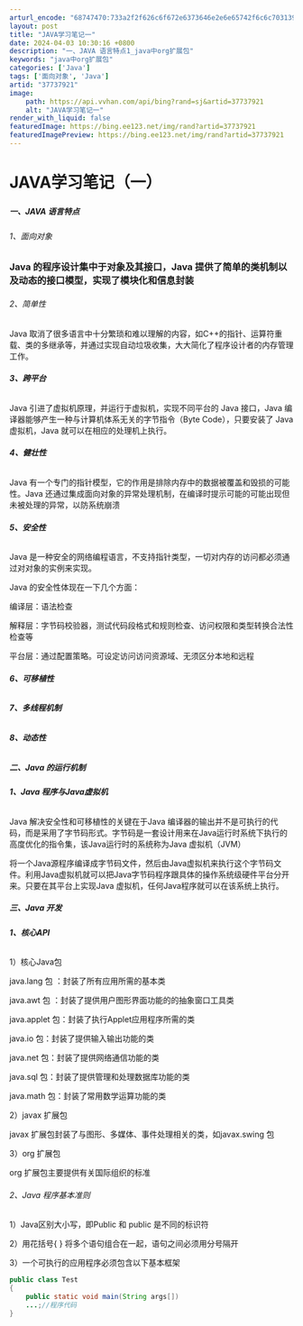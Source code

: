 ```yaml
---
arturl_encode: "68747470:733a2f2f626c6f672e6373646e2e6e65742f6c6c7031393932:2f61727469636c652f64657461696c732f3337373337393231"
layout: post
title: "JAVA学习笔记一"
date: 2024-04-03 10:30:16 +0800
description: "一、JAVA 语言特点1_java中org扩展包"
keywords: "java中org扩展包"
categories: ['Java']
tags: ['面向对象', 'Java']
artid: "37737921"
image:
    path: https://api.vvhan.com/api/bing?rand=sj&artid=37737921
    alt: "JAVA学习笔记一"
render_with_liquid: false
featuredImage: https://bing.ee123.net/img/rand?artid=37737921
featuredImagePreview: https://bing.ee123.net/img/rand?artid=37737921
---
```


# JAVA学习笔记（一）

##### 

##### 一、JAVA 语言特点

###### 1、面向对象

### Java 的程序设计集中于对象及其接口，Java 提供了简单的类机制以及动态的接口模型，实现了模块化和信息封装

###### 2、简单性

Java 取消了很多语言中十分繁琐和难以理解的内容，如C++的指针、运算符重载、类的多继承等，并通过实现自动垃圾收集，大大简化了程序设计者的内存管理工作。

###### **3、跨平台**

Java 引进了虚拟机原理，并运行于虚拟机，实现不同平台的 Java 接口，Java 编译器能够产生一种与计算机体系无关的字节指令（Byte Code），只要安装了 Java 虚拟机，Java 就可以在相应的处理机上执行。

###### **4、健壮性**

Java 有一个专门的指针模型，它的作用是排除内存中的数据被覆盖和毁损的可能性。Java 还通过集成面向对象的异常处理机制，在编译时提示可能的可能出现但未被处理的异常，以防系统崩溃

###### **5、安全性**

Java 是一种安全的网络编程语言，不支持指针类型，一切对内存的访问都必须通过对对象的实例来实现。

Java 的安全性体现在一下几个方面：

编译层：语法检查

解释层：字节码校验器，测试代码段格式和规则检查、访问权限和类型转换合法性检查等

平台层：通过配置策略。可设定访问访问资源域、无须区分本地和远程

###### **6、可移植性**

###### **7、多线程机制**

###### **8、动态性**

##### **二、Java 的运行机制**

###### **1、Java 程序与Java虚拟机**

Java 解决安全性和可移植性的关键在于Java 编译器的输出并不是可执行的代码，而是采用了字节码形式。字节码是一套设计用来在Java运行时系统下执行的高度优化的指令集，该Java运行时的系统称为Java 虚拟机（JVM）

将一个Java源程序编译成字节码文件，然后由Java虚拟机来执行这个字节码文件。利用Java虚拟机就可以把Java字节码程序跟具体的操作系统级硬件平台分开来。只要在其平台上实现Java 虚拟机，任何Java程序就可以在该系统上执行。

##### **三、Java 开发**

###### **1、核心API**

1）核心Java包

java.lang 包 ：封装了所有应用所需的基本类

java.awt 包 ：封装了提供用户图形界面功能的的抽象窗口工具类

java.applet 包：封装了执行Applet应用程序所需的类

java.io 包：封装了提供输入输出功能的类

java.net 包：封装了提供网络通信功能的类

java.sql 包：封装了提供管理和处理数据库功能的类

java.math 包：封装了常用数学运算功能的类

2）javax 扩展包

javax 扩展包封装了与图形、多媒体、事件处理相关的类，如javax.swing 包

3）org 扩展包

org 扩展包主要提供有关国际组织的标准

###### 2、Java 程序基本准则

1）Java区别大小写，即Public 和 public 是不同的标识符

2）用花括号{ } 将多个语句组合在一起，语句之间必须用分号隔开

3）一个可执行的应用程序必须包含以下基本框架

```java
public class Test
{
	public static void main(String args[])
	...;//程序代码
}
```